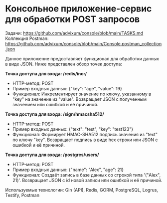 # Консольное приложение-сервис для обработки POST запросов
Задачи: https://github.com/advixum/console/blob/main/TASKS.md <br>
Коллекция Postman: https://github.com/advixum/console/blob/main/Console.postman_collection.json <br>

Данное приложение предоставляет функционал для обработки данных в виде JSON. Ниже представлен обзор точек доступа:

**Точка доступа для входа: /redis/incr/**
- HTTP-метод: POST
- Пример входных данных: {"key": "age", "value": 19}
- Функционал: Инкрементирует значение по ключу, указанному в "key" на значение из "value". Возвращает JSON с полученным значением или ошибкой и её причиной.

**Точка доступа для входа: /sign/hmacsha512/**
- HTTP-метод: POST
- Пример входных данных: {"text": "test", "key": "test123"}
- Функционал: Формирует HMAC-SHA512 подпись значения из "text" по ключу "key". Возвращает подпись в виде hex строки или JSON с ошибкой и её причиной.

**Точка доступа для входа: /postgres/users/**
- HTTP-метод: POST
- Пример входных данных: {"name": "Alex", "age": 21}
- Функционал: Создаёт запись в базе данных со строкой типа '("Alex", 21)'. Возвращает JSON с id новой записи или ошибкой и её причиной.

Используемые технологии: Gin (API), Redis, GORM, PostgreSQL, Logrus, Testify, Postman
